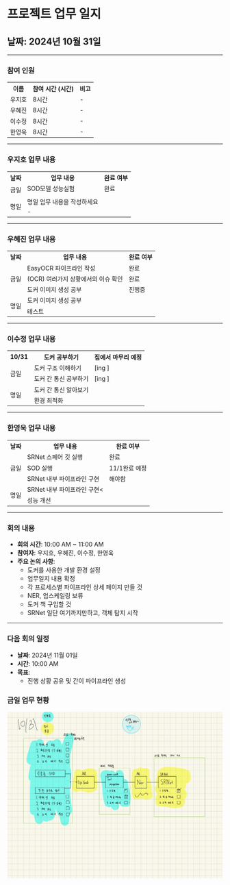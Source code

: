 # 프로젝트 업무 일지

## 날짜: 2024년 10월 31일

---

### 참여 인원

<div align="center">

<table>
  <tr>
    <th>이름</th>
    <th>참여 시간 (시간)</th>
    <th>비고</th>
  </tr>
  <tr>
    <td>우지호</td>
    <td>8시간</td>
    <td>-</td>
  </tr>
  <tr>
    <td>우혜진</td>
    <td>8시간</td>
    <td>-</td>
  </tr>
  <tr>
    <td>이수정</td>
    <td>8시간</td>
    <td>-</td>
  </tr>
  <tr>
    <td>한영욱</td>
    <td>8시간</td>
    <td>-</td>
  </tr>
</table>

</div>

---

### 우지호 업무 내용

<div align="center">

<table>
  <tr>
    <th>날짜</th>
    <th>업무 내용</th>
    <th>완료 여부</th>
  </tr>
  <tr>
    <td rowspan="2">금일</td>
    <td>SOD모델 성능실험</td>
    <td>완료</td>
  </tr>
  <tr>
    <td></td>
    <td></td>
  </tr>
  <tr>
    <td rowspan="2">명일</td>
    <td>명일 업무 내용을 작성하세요</td>
    <td></td>
  </tr>
  <tr>
    <td>-</td>
    <td></td>
  </tr>
</table>

</div>

---

### 우혜진 업무 내용

<div align="center">

<table>
  <tr>
    <th>날짜</th>
    <th>업무 내용</th>
    <th>완료 여부</th>
  </tr>
  <tr>
    <td rowspan="3">금일</td>
    <td>EasyOCR 파이프라인 작성</td>
    <td>완료</td>
  </tr>
  <tr>
    <td>(OCR) 여러가지 상황에서의 이슈 확인</td>
    <td>완료</td>
  </tr>
  <tr>
    <td>도커 이미지 생성 공부</td>
    <td>진행중</td>
  </tr>
  <tr>
    <td rowspan="2">명일</td>
    <td>도커 이미지 생성 공부</td>
    <td></td>
  </tr>
  <tr>
    <td>테스트</td>
    <td></td>
  </tr>
</table>

</div>

---

### 이수정 업무 내용

<div align="center">

<table>
  <tr>
    <th>10/31</th>
    <th>도커 공부하기</th>
    <th>집에서 마무리 예정</th>
  </tr>
  <tr>
    <td rowspan="2">금일</td>
    <td>도커 구조 이해하기</td>
    <td>[ing ]</td>
  </tr>
  <tr>
    <td>도커 간 통신 공부하기</td>
    <td>[ing ]</td>
  </tr>
  <tr>
    <td rowspan="2">명일</td>
    <td>도커 간 통신 알아보기</td>
    <td></td>
  </tr>
  <tr>
    <td>환경 최적화</td>
    <td></td>
  </tr>
</table>

</div>

---

### 한영욱 업무 내용

<div align="center">

<table>
  <tr>
    <th>날짜</th>
    <th>업무 내용</th>
    <th>완료 여부</th>
  </tr>
  <tr>
    <td rowspan="3">금일</td>
    <td>SRNet 스페어 깃 실행</td>
    <td>완료</td>
  </tr>
  <tr>
    <td>SOD 실행</td>
    <td>11/1완료 예정</td>
  </tr>
  <tr>
    <td>SRNet 내부 파이프라인 구현</td>
    <td>해야함</td>
  </tr>
  <tr>
    <td rowspan="2">명일</td>
    <td>SRNet 내부 파이프라인 구현<</td>
    <td></td>
  </tr>
  <tr>
    <td>성능 개선</td>
    <td></td>
  </tr>
</table>

</div>

---

### 회의 내용

- **회의 시간**: 10:00 AM ~ 11:00 AM
- **참여자**: 우지호, 우혜진, 이수정, 한영욱
- **주요 논의 사항**:
  - 도커를 사용한 개발 환경 설정
  - 업무일지 내용 확정
  - 각 프로세스별 파이프라인 상세 페이지 만들 것
  - NER, 업스케일링 보류
  - 도커 책 구입할 것
  - SRNet 일단 여기까지만하고, 객체 탐지 시작

---

### 다음 회의 일정

- **날짜**: 2024년 11월 01일
- **시간**: 10:00 AM
- **목표**:
  - 진행 상황 공유 및 간이 파이프라인 생성


### 금일 업무 현황
![Image](https://github.com/AnBoIms/AnBoIms/raw/main/flow_chart_imgs/Dlog/1031.jpg)

